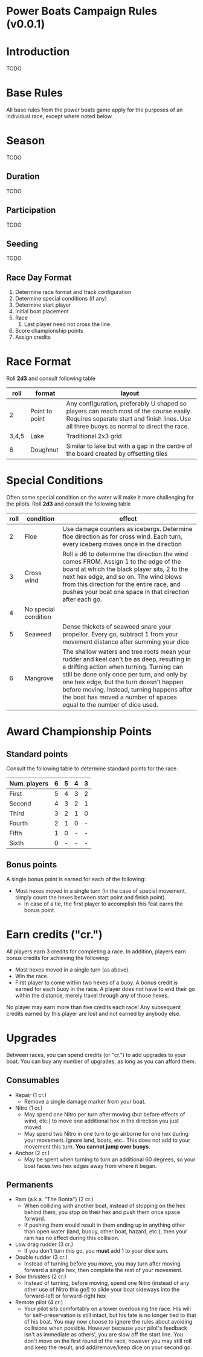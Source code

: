 # Power Boats Campaign Rules (v0.0.1)

# Introduction
TODO
# Base Rules
All base rules from the power boats game apply for the purposes of an individual race, except where noted below.

# Season
TODO
## Duration
TODO
## Participation
TODO
## Seeding
TODO
## Race Day Format

1. Determine race format and track configuration
1. Determine special conditions (if any)
1. Determine start player
1. Initial boat placement
1. Race
    1. Last player need not cross the line.
1. Score championship points
1. Assign credits

# Race Format
Roll **2d3** and consult following table

roll | format | layout
---|----------|----
2 | Point to point | Any configuration, preferably U shaped so players can reach most of the course easily. Requires separate start and finish lines. Use all three buoys as normal to direct the race.
3,4,5 | Lake | Traditional 2x3 grid
6 | Doughnut | Similar to lake but with a gap in the centre of the board created by offsetting tiles


# Special Conditions
Often some special condition on the water will make it more challenging for the pilots. Roll **2d3** and consult the following table

roll | condition | effect
---|----------|----
2 | Floe | Use damage counters as icebergs. Determine floe direction as for cross wind. Each turn, every iceberg moves once in the direction
3 | Cross wind | Roll a d6 to determine the direction the wind comes FROM. Assign 1 to the edge of the board at which the black player sits, 2 to the next hex edge, and so on. The wind blows from this direction for the entire race, and pushes your boat one space in that direction after each go.
4 | No special condition | 
5 | Seaweed | Dense thickets of seaweed snare your propellor. Every go, subtract 1 from your movement distance after summing your dice
6 | Mangrove | The shallow waters and tree roots mean your rudder and keel can't be as deep, resulting in a drifting action when turning. Turning can still be done only once per turn, and only by one hex edge, but the turn doesn't happen before moving. Instead, turning happens after the boat has moved a number of spaces equal to the number of dice used.

# Award Championship Points
## Standard points
Consult the following table to determine standard points for the race.

Num. players | 6 | 5 | 4 | 3 |
-------------|---|---|---|---|
First        | 5 | 4 | 3 | 2 |
Second       | 4 | 3 | 2 | 1 |
Third        | 3 | 2 | 1 | 0 |
Fourth       | 2 | 1 | 0 | - |
Fifth        | 1 | 0 | - | - |
Sixth        | 0 | - | - | - |

## Bonus points
A single bonus point is earned for each of the following:
* Most hexes moved in a single turn (in the case of special movement, simply count the hexes between start point and finish point).
    * In case of a tie, the first player to accomplish this feat earns the bonus point.

# Earn credits ("cr.")
All players earn 3 credits for completing a race. In addition, players earn bonus credits for achieving the following:
* Most hexes moved in a single turn (as above).
* Win the race.
* First player to come within two hexes of a buoy. A bonus credit is earned for each buoy in the race. A player does not have to end their go within the distance, merely travel through any of those hexes.

No player may earn more than five credits each race! Any subsequent credits earned by this player are lost and not earned by anybody else.


# Upgrades
Between races, you can spend credits (or "cr.") to add upgrades to your boat. You can buy any number of upgrades, as long as you can afford them.

## Consumables
* Repair (1 cr.)
    * Remove a single damage marker from your boat.
* Nitro (1 cr.)
    * May spend one Nitro per turn after moving (but before effects of wind, etc.) to move one additional hex in the direction you just moved.
    * May spend two Nitro in one turn to go airborne for one hex during your movement. Ignore land, boats, etc.. This does not add to your movement this turn. **You cannot jump over buoys**.
* Anchor (2 cr.)
    * May be spent when turning to turn an additional 60 degrees, so your boat faces two hex edges away from where it began.

## Permanents
* Ram (a.k.a. "The Bonta") (2 cr.)
    * When colliding with another boat, instead of stopping on the hex behind them, you stop on their hex and push them once space forward.
    * If pushing them would result in them ending up in anything other than open water (land, buouy, other boat, hazard, etc.), then your ram has no effect during this collision.
* Low drag rudder (3 cr.)
    * If you don't turn this go, you **must** add 1 to your dice sum.
* Double rudder (3 cr.)
    * Instead of turning before you move, you may turn after moving forward a single hex, then complete the rest of your movement.
* Bow thrusters (2 cr.)
    * Instead of turning, before moving, spend one Nitro (instead of any other use of Nitro this go!) to slide your boat sideways into the forward-left or forward-right hex
* Remote pilot (4 cr.)
    * Your pilot sits comfortably on a tower overlooking the race. His will for self-preservation is still intact, but his fate is no longer tied to that of his boat. You may now choose to ignore the rules about avoiding collisions when possible. However because your pilot's feedback isn't as immediate as others', you are slow off the start line. You don't move on the first round of the race, however you may still roll and keep the result, and add/remove/keep dice on your second go.
